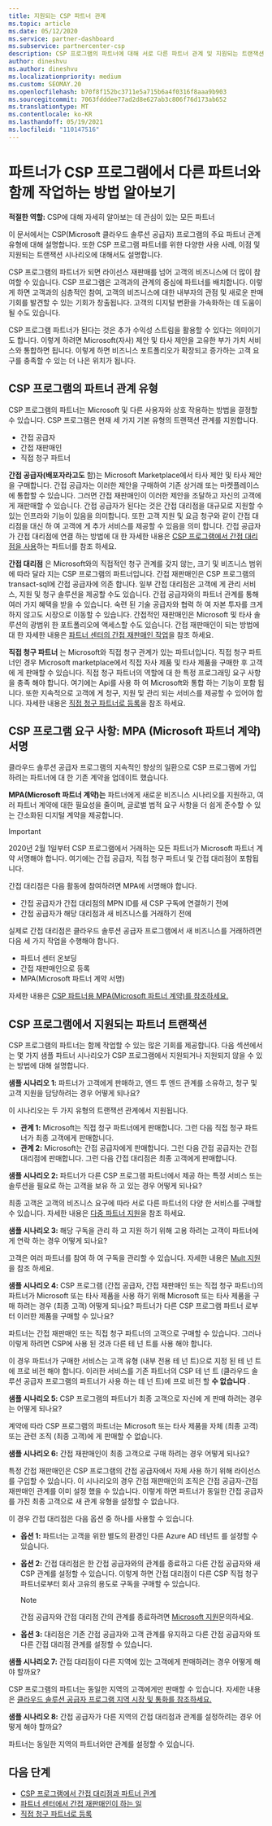 ```yaml
---
title: 지원되는 CSP 파트너 관계
ms.topic: article
ms.date: 05/12/2020
ms.service: partner-dashboard
ms.subservice: partnercenter-csp
description: CSP 프로그램의 파트너에 대해 서로 다른 파트너 관계 및 지원되는 트랜잭션 시나리오에 대해 알아봅니다.
author: dineshvu
ms.author: dineshvu
ms.localizationpriority: medium
ms.custom: SEOMAY.20
ms.openlocfilehash: b70f8f152bc3711e5a715b6a4f0316f8aaa9b903
ms.sourcegitcommit: 7063fdddee77ad2d8e627ab3c806f76d173ab652
ms.translationtype: MT
ms.contentlocale: ko-KR
ms.lasthandoff: 05/19/2021
ms.locfileid: "110147516"
---
```

# <a name="learn-how-partners-can-work-with-other-partners-in-the-csp-program"></a>파트너가 CSP 프로그램에서 다른 파트너와 함께 작업하는 방법 알아보기

**적절한 역할:** CSP에 대해 자세히 알아보는 데 관심이 있는 모든 파트너

이 문서에서는 CSP(Microsoft 클라우드 솔루션 공급자) 프로그램의 주요 파트너 관계 유형에 대해 설명합니다. 또한 CSP 프로그램 파트너를 위한 다양한 사용 사례, 이점 및 지원되는 트랜잭션 시나리오에 대해서도 설명합니다.

CSP 프로그램의 파트너가 되면 라이선스 재판매를 넘어 고객의 비즈니스에 더 많이 참여할 수 있습니다. CSP 프로그램은 고객과의 관계의 중심에 파트너를 배치합니다. 이렇게 하면 고객과의 심층적인 참여, 고객의 비즈니스에 대한 내부자의 관점 및 새로운 판매 기회를 발견할 수 있는 기회가 창출됩니다. 고객의 디지털 변환을 가속화하는 데 도움이 될 수도 있습니다.

CSP 프로그램 파트너가 된다는 것은 추가 수익성 스트림을 활용할 수 있다는 의미이기도 합니다. 이렇게 하려면 Microsoft(자사) 제안 및 타사 제안을 고유한 부가 가치 서비스와 통합하면 됩니다. 이렇게 하면 비즈니스 포트폴리오가 확장되고 증가하는 고객 요구를 충족할 수 있는 더 나은 위치가 됩니다.

## <a name="types-of-partner-relationships-in-the-csp-program"></a>CSP 프로그램의 파트너 관계 유형

CSP 프로그램의 파트너는 Microsoft 및 다른 사용자와 상호 작용하는 방법을 결정할 수 있습니다. CSP 프로그램은 현재 세 가지 기본 유형의 트랜잭션 관계를 지원합니다.

- 간접 공급자
- 간접 재판매인
- 직접 청구 파트너

**간접 공급자(배포자라고도** 함)는 Microsoft Marketplace에서 타사 제안 및 타사 제안을 구매합니다. 간접 공급자는 이러한 제안을 구매하여 기존 상거래 또는 마켓플레이스에 통합할 수 있습니다. 그러면 간접 재판매인이 이러한 제안을 조달하고 자신의 고객에게 재판매할 수 있습니다. 간접 공급자가 된다는 것은 간접 대리점을 대규모로 지원할 수 있는 인프라와 기능이 있음을 의미합니다. 또한 고객 지원 및 요금 청구와 같이 간접 대리점을 대신 하 여 고객에 게 추가 서비스를 제공할 수 있음을 의미 합니다. 간접 공급자가 간접 대리점에 연결 하는 방법에 대 한 자세한 내용은 [CSP 프로그램에서 간접 대리점을 사용](indirect-provider-tasks-in-partner-center.md)하는 파트너를 참조 하세요.

**간접 대리점** 은 Microsoft와의 직접적인 청구 관계를 갖지 않는, 크기 및 비즈니스 범위에 따라 달라 지는 CSP 프로그램의 파트너입니다. 간접 재판매인은 CSP 프로그램의 transact-sql에 간접 공급자에 의존 합니다. 일부 간접 대리점은 고객에 게 관리 서비스, 지원 및 청구 솔루션을 제공할 수도 있습니다. 간접 공급자와의 파트너 관계를 통해 여러 가지 혜택을 받을 수 있습니다. 숙련 된 기술 공급자와 협력 하 여 자본 투자를 크게 하지 않고도 시장으로 이동할 수 있습니다. 간접적인 재판매인은 Microsoft 및 타사 솔루션의 광범위 한 포트폴리오에 액세스할 수도 있습니다. 간접 재판매인이 되는 방법에 대 한 자세한 내용은 [파트너 센터의 간접 재판매인 작업](indirect-reseller-tasks-in-partner-center.md)을 참조 하세요.

**직접 청구 파트너** 는 Microsoft와 직접 청구 관계가 있는 파트너입니다. 직접 청구 파트너인 경우 Microsoft marketplace에서 직접 자사 제품 및 타사 제품을 구매한 후 고객에 게 판매할 수 있습니다. 직접 청구 파트너의 역할에 대 한 특정 프로그래밍 요구 사항을 충족 해야 합니다. 여기에는 Api를 사용 하 여 Microsoft와 통합 하는 기능이 포함 됩니다. 또한 지속적으로 고객에 게 청구, 지원 및 관리 되는 서비스를 제공할 수 있어야 합니다. 자세한 내용은 [직접 청구 파트너로 등록](enrolling-in-the-csp-program.md#enroll-as-a-direct-bill-partner)을 참조 하세요.

## <a name="csp-program-requirements-signing-the-microsoft-partner-agreement-mpa"></a>CSP 프로그램 요구 사항: MPA (Microsoft 파트너 계약) 서명

클라우드 솔루션 공급자 프로그램의 지속적인 향상의 일환으로 CSP 프로그램에 가입 하려는 파트너에 대 한 기존 계약을 업데이트 했습니다.

**MPA(Microsoft 파트너 계약)는** 파트너에게 새로운 비즈니스 시나리오를 지원하고, 여러 파트너 계약에 대한 필요성을 줄이며, 글로벌 법적 요구 사항을 더 쉽게 준수할 수 있는 간소화된 디지털 계약을 제공합니다.

>[!IMPORTANT]
> 2020년 2월 1일부터 CSP 프로그램에서 거래하는 모든 파트너가 Microsoft 파트너 계약 서명해야 합니다. 여기에는 간접 공급자, 직접 청구 파트너 및 간접 대리점이 포함됩니다.

간접 대리점은 다음 활동에 참여하려면 MPA에 서명해야 합니다.

- 간접 공급자가 간접 대리점의 MPN ID를 새 CSP 구독에 연결하기 전에
- 간접 공급자가 해당 대리점과 새 비즈니스를 거래하기 전에

실제로 간접 대리점은 클라우드 솔루션 공급자 프로그램에서 새 비즈니스를 거래하려면 다음 세 가지 작업을 수행해야 합니다.

- 파트너 센터 온보딩
- 간접 재판매인으로 등록
- MPA(Microsoft 파트너 계약 서명)

자세한 내용은 [CSP 파트너용 MPA(Microsoft 파트너 계약)를 참조하세요.](microsoft-partner-agreement.md)

## <a name="supported-partner-transactions-in-the-csp-program"></a>CSP 프로그램에서 지원되는 파트너 트랜잭션

CSP 프로그램의 파트너는 함께 작업할 수 있는 많은 기회를 제공합니다. 다음 섹션에서는 몇 가지 샘플 파트너 시나리오가 CSP 프로그램에서 지원되거나 지원되지 않을 수 있는 방법에 대해 설명합니다.

**샘플 시나리오 1:** 파트너가 고객에게 판매하고, 엔드 투 엔드 관계를 소유하고, 청구 및 고객 지원을 담당하려는 경우 어떻게 되나요?

이 시나리오는 두 가지 유형의 트랜잭션 관계에서 지원됩니다.

- **관계 1:** Microsoft는 직접 청구 파트너에게 판매합니다. 그런 다음 직접 청구 파트너가 최종 고객에게 판매합니다.<br>
- **관계 2:** Microsoft는 간접 공급자에게 판매합니다. 그런 다음 간접 공급자는 간접 대리점에 판매합니다. 그런 다음 간접 대리점은 최종 고객에게 판매합니다.</br>

**샘플 시나리오 2:** 파트너가 다른 CSP 프로그램 파트너에서 제공 하는 특정 서비스 또는 솔루션을 필요로 하는 고객을 보유 하 고 있는 경우 어떻게 되나요?

최종 고객은 고객의 비즈니스 요구에 따라 서로 다른 파트너의 다양 한 서비스를 구매할 수 있습니다. 자세한 내용은 [다중 파트너 지원](multipartner.md)을 참조 하세요.

**샘플 시나리오 3:** 해당 구독을 관리 하 고 지원 하기 위해 고용 하려는 고객이 파트너에 게 연락 하는 경우 어떻게 되나요?

고객은 여러 파트너를 참여 하 여 구독을 관리할 수 있습니다. 자세한 내용은 [Mult 지원](multichannel.md)을 참조 하세요.

**샘플 시나리오 4:** CSP 프로그램 (간접 공급자, 간접 재판매인 또는 직접 청구 파트너)의 파트너가 Microsoft 또는 타사 제품을 사용 하기 위해 Microsoft 또는 타사 제품을 구매 하려는 경우 (최종 고객) 어떻게 되나요? 파트너가 다른 CSP 프로그램 파트너 로부터 이러한 제품을 구매할 수 있나요?

파트너는 간접 재판매인 또는 직접 청구 파트너의 고객으로 구매할 수 있습니다. 그러나 이렇게 하려면 CSP에 사용 된 것과 다른 테 넌 트를 사용 해야 합니다.

이 경우 파트너가 구매한 서비스는 고객 유형 (내부 전용 테 넌 트)으로 지정 된 테 넌 트에 프로 비전 해야 합니다. 이러한 서비스를 기존 파트너의 CSP 테 넌 트 (클라우드 솔루션 공급자 프로그램의 파트너가 사용 하는 테 넌 트)에 프로 비전 할 **수 없습니다** .</br>

**샘플 시나리오 5:** CSP 프로그램의 파트너가 최종 고객으로 자신에 게 판매 하려는 경우는 어떻게 되나요?

계약에 따라 CSP 프로그램의 파트너는 Microsoft 또는 타사 제품을 자체 (최종 고객) 또는 관련 조직 (최종 고객)에 게 판매할 수 없습니다.

**샘플 시나리오 6:** 간접 재판매인이 최종 고객으로 구매 하려는 경우 어떻게 되나요?

특정 간접 재판매인은 CSP 프로그램의 간접 공급자에서 자체 사용 하기 위해 라이선스를 구입할 수 있습니다. 이 시나리오의 경우 간접 재판매인의 조직은 간접 공급자-간접 재판매인 관계를 이미 설정 했을 수 있습니다. 이렇게 하면 파트너가 동일한 간접 공급자를 가진 최종 고객으로 새 관계 유형을 설정할 수 없습니다.

이 경우 간접 대리점은 다음 옵션 중 하나를 사용할 수 있습니다.

- **옵션 1:** 파트너는 고객을 위한 별도의 환경인 다른 Azure AD 테넌트 를 설정할 수 있습니다.

- **옵션 2:** 간접 대리점은 한 간접 공급자와의 관계를 종료하고 다른 간접 공급자와 새 CSP 관계를 설정할 수 있습니다. 이렇게 하면 간접 대리점이 다른 CSP 직접 청구 파트너로부터 회사 고유의 용도로 구독을 구매할 수 있습니다.

   >[!NOTE]
   >간접 공급자와 간접 대리점 간의 관계를 종료하려면 [Microsoft 지원](support-from-microsoft.md)문의하세요.

- **옵션 3:** 대리점은 기존 간접 공급자와 고객 관계를 유지하고 다른 간접 공급자와 또 다른 간접 대리점 관계를 설정할 수 있습니다.

**샘플 시나리오 7:** 간접 대리점이 다른 지역에 있는 고객에게 판매하려는 경우 어떻게 해야 할까요?

CSP 프로그램의 파트너는 동일한 지역의 고객에게만 판매할 수 있습니다. 자세한 내용은 [클라우드 솔루션 공급자 프로그램 지역 시장 및 통화를 참조하세요.](regional-authorization-overview.md)

**샘플 시나리오 8:** 간접 공급자가 다른 지역의 간접 대리점과 관계를 설정하려는 경우 어떻게 해야 할까요?

파트너는 동일한 지역의 파트너와만 관계를 설정할 수 있습니다.

## <a name="next-steps"></a>다음 단계

- [CSP 프로그램에서 간접 대리점과 파트너 관계](indirect-provider-tasks-in-partner-center.md)
- [파트너 센터에서 간접 재판매인이 하는 일](indirect-reseller-tasks-in-partner-center.md)
- [직접 청구 파트너로 등록](enrolling-in-the-csp-program.md#enroll-as-a-direct-bill-partner)
